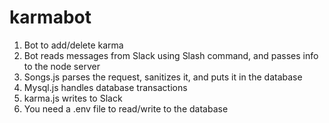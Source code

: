 # karmabot
1. Bot to add/delete karma 
2. Bot reads messages from Slack using Slash command, and passes info to the node server
3. Songs.js parses the request, sanitizes it, and puts it in the database
4. Mysql.js handles database transactions
5. karma.js writes to Slack
6. You need a .env file to read/write to the database

